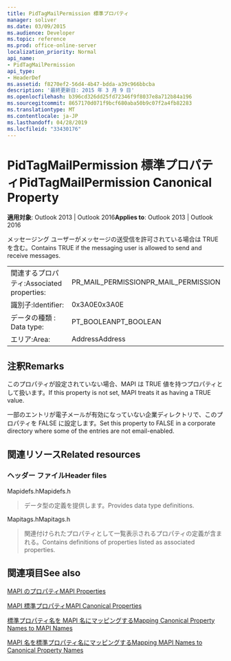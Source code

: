 ```yaml
---
title: PidTagMailPermission 標準プロパティ
manager: soliver
ms.date: 03/09/2015
ms.audience: Developer
ms.topic: reference
ms.prod: office-online-server
localization_priority: Normal
api_name:
- PidTagMailPermission
api_type:
- HeaderDef
ms.assetid: f8270ef2-56d4-4b47-bdda-a39c966bbcba
description: '最終更新日: 2015 年 3 月 9 日'
ms.openlocfilehash: b396cd326dd25fd72346f9f8037e8a712b84a196
ms.sourcegitcommit: 8657170d071f9bcf680aba50b9c07f2a4fb82283
ms.translationtype: MT
ms.contentlocale: ja-JP
ms.lasthandoff: 04/28/2019
ms.locfileid: "33430176"
---
```

# <a name="pidtagmailpermission-canonical-property"></a><span data-ttu-id="c5fab-103">PidTagMailPermission 標準プロパティ</span><span class="sxs-lookup"><span data-stu-id="c5fab-103">PidTagMailPermission Canonical Property</span></span>

  
  
<span data-ttu-id="c5fab-104">**適用対象**: Outlook 2013 | Outlook 2016</span><span class="sxs-lookup"><span data-stu-id="c5fab-104">**Applies to**: Outlook 2013 | Outlook 2016</span></span> 
  
<span data-ttu-id="c5fab-105">メッセージング ユーザーがメッセージの送受信を許可されている場合は TRUE を含む。</span><span class="sxs-lookup"><span data-stu-id="c5fab-105">Contains TRUE if the messaging user is allowed to send and receive messages.</span></span> 
  
|||
|:-----|:-----|
|<span data-ttu-id="c5fab-106">関連するプロパティ:</span><span class="sxs-lookup"><span data-stu-id="c5fab-106">Associated properties:</span></span>  <br/> |<span data-ttu-id="c5fab-107">PR_MAIL_PERMISSION</span><span class="sxs-lookup"><span data-stu-id="c5fab-107">PR_MAIL_PERMISSION</span></span>  <br/> |
|<span data-ttu-id="c5fab-108">識別子:</span><span class="sxs-lookup"><span data-stu-id="c5fab-108">Identifier:</span></span>  <br/> |<span data-ttu-id="c5fab-109">0x3A0E</span><span class="sxs-lookup"><span data-stu-id="c5fab-109">0x3A0E</span></span>  <br/> |
|<span data-ttu-id="c5fab-110">データの種類 : </span><span class="sxs-lookup"><span data-stu-id="c5fab-110">Data type:</span></span>  <br/> |<span data-ttu-id="c5fab-111">PT_BOOLEAN</span><span class="sxs-lookup"><span data-stu-id="c5fab-111">PT_BOOLEAN</span></span>  <br/> |
|<span data-ttu-id="c5fab-112">エリア:</span><span class="sxs-lookup"><span data-stu-id="c5fab-112">Area:</span></span>  <br/> |<span data-ttu-id="c5fab-113">Address</span><span class="sxs-lookup"><span data-stu-id="c5fab-113">Address</span></span>  <br/> |
   
## <a name="remarks"></a><span data-ttu-id="c5fab-114">注釈</span><span class="sxs-lookup"><span data-stu-id="c5fab-114">Remarks</span></span>

<span data-ttu-id="c5fab-115">このプロパティが設定されていない場合、MAPI は TRUE 値を持つプロパティとして扱います。</span><span class="sxs-lookup"><span data-stu-id="c5fab-115">If this property is not set, MAPI treats it as having a TRUE value.</span></span> 
  
<span data-ttu-id="c5fab-116">一部のエントリが電子メールが有効になっていない企業ディレクトリで、このプロパティを FALSE に設定します。</span><span class="sxs-lookup"><span data-stu-id="c5fab-116">Set this property to FALSE in a corporate directory where some of the entries are not email-enabled.</span></span> 
  
## <a name="related-resources"></a><span data-ttu-id="c5fab-117">関連リソース</span><span class="sxs-lookup"><span data-stu-id="c5fab-117">Related resources</span></span>

### <a name="header-files"></a><span data-ttu-id="c5fab-118">ヘッダー ファイル</span><span class="sxs-lookup"><span data-stu-id="c5fab-118">Header files</span></span>

<span data-ttu-id="c5fab-119">Mapidefs.h</span><span class="sxs-lookup"><span data-stu-id="c5fab-119">Mapidefs.h</span></span>
  
> <span data-ttu-id="c5fab-120">データ型の定義を提供します。</span><span class="sxs-lookup"><span data-stu-id="c5fab-120">Provides data type definitions.</span></span>
    
<span data-ttu-id="c5fab-121">Mapitags.h</span><span class="sxs-lookup"><span data-stu-id="c5fab-121">Mapitags.h</span></span>
  
> <span data-ttu-id="c5fab-122">関連付けられたプロパティとして一覧表示されるプロパティの定義が含まれる。</span><span class="sxs-lookup"><span data-stu-id="c5fab-122">Contains definitions of properties listed as associated properties.</span></span>
    
## <a name="see-also"></a><span data-ttu-id="c5fab-123">関連項目</span><span class="sxs-lookup"><span data-stu-id="c5fab-123">See also</span></span>



[<span data-ttu-id="c5fab-124">MAPI のプロパティ</span><span class="sxs-lookup"><span data-stu-id="c5fab-124">MAPI Properties</span></span>](mapi-properties.md)
  
[<span data-ttu-id="c5fab-125">MAPI 標準プロパティ</span><span class="sxs-lookup"><span data-stu-id="c5fab-125">MAPI Canonical Properties</span></span>](mapi-canonical-properties.md)
  
[<span data-ttu-id="c5fab-126">標準プロパティ名を MAPI 名にマッピングする</span><span class="sxs-lookup"><span data-stu-id="c5fab-126">Mapping Canonical Property Names to MAPI Names</span></span>](mapping-canonical-property-names-to-mapi-names.md)
  
[<span data-ttu-id="c5fab-127">MAPI 名を標準プロパティ名にマッピングする</span><span class="sxs-lookup"><span data-stu-id="c5fab-127">Mapping MAPI Names to Canonical Property Names</span></span>](mapping-mapi-names-to-canonical-property-names.md)

